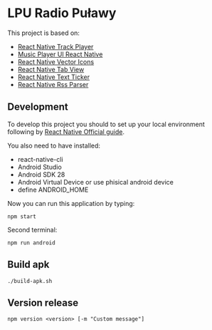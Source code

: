 # LPU Radio Puławy

This project is based on:
- [React Native Track Player](https://github.com/react-native-kit/react-native-track-player)
- [Music Player UI React Native](https://github.com/Belgin-Android/Music-Player-UI-React-Native)
- [React Native Vector Icons](https://github.com/oblador/react-native-vector-icons)
- [React Native Tab View](https://github.com/satya164/react-native-tab-view)
- [React Native Text Ticker](https://github.com/deanhet/react-native-text-ticker)
- [React Native Rss Parser](https://github.com/jameslawler/react-native-rss-parser)

## Development
To develop this project you should to set up your local environment following by [React Native Official guide](https://reactnative.dev/docs/environment-setup).

You also need to have installed:
- react-native-cli
- Android Studio
- Android SDK 28
- Android Virtual Device or use phisical android device
- define ANDROID_HOME

Now you can run this application by typing:
```
npm start
```

Second terminal:
```
npm run android
```

## Build apk

```
./build-apk.sh
```

## Version release

```
npm version <version> [-m "Custom message"]
```

